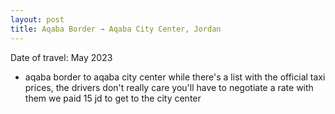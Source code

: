 ```yaml
---
layout: post
title: Aqaba Border → Aqaba City Center, Jordan
---
```


Date of travel: May 2023
- aqaba border to aqaba city center
while there's a list with the official taxi prices, the drivers don't really care
you'll have to negotiate a rate with them
we paid 15 jd to get to the city center

